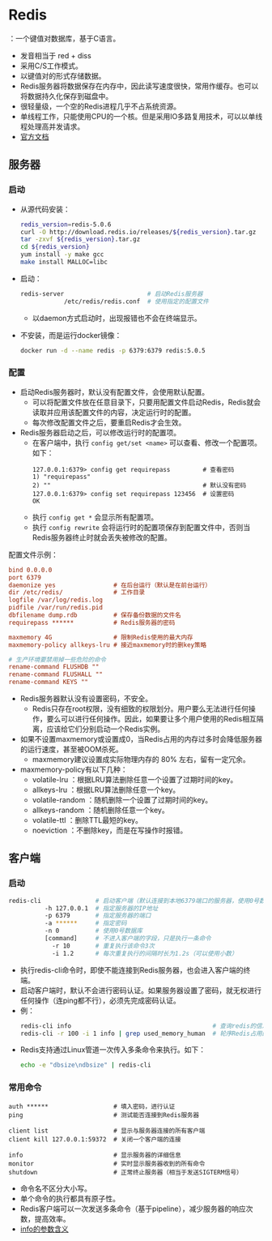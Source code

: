 # Redis

：一个键值对数据库，基于C语言。
- 发音相当于 red + diss
- 采用C/S工作模式。
- 以键值对的形式存储数据。
- Redis服务器将数据保存在内存中，因此读写速度很快，常用作缓存。也可以将数据持久化保存到磁盘中。
- 很轻量级，一个空的Redis进程几乎不占系统资源。
- 单线程工作，只能使用CPU的一个核。但是采用IO多路复用技术，可以以单线程处理高并发请求。
- [官方文档](https://redis.io/documentation)

## 服务器

### 启动

- 从源代码安装：
    ```sh
    redis_version=redis-5.0.6
    curl -O http://download.redis.io/releases/${redis_version}.tar.gz
    tar -zxvf ${redis_version}.tar.gz
    cd ${redis_version}
    yum install -y make gcc
    make install MALLOC=libc
    ```

- 启动：
    ```sh
    redis-server                       # 启动Redis服务器
                /etc/redis/redis.conf  # 使用指定的配置文件
    ```
    - 以daemon方式启动时，出现报错也不会在终端显示。

- 不安装，而是运行docker镜像：
    ```sh
    docker run -d --name redis -p 6379:6379 redis:5.0.5
    ```

### 配置

- 启动Redis服务器时，默认没有配置文件，会使用默认配置。
  - 可以将配置文件放在任意目录下，只要用配置文件启动Redis，Redis就会读取并应用该配置文件的内容，决定运行时的配置。
  - 每次修改配置文件之后，要重启Redis才会生效。
- Redis服务器启动之后，可以修改运行时的配置项。
  - 在客户端中，执行 `config get/set <name>` 可以查看、修改一个配置项。如下：
      ```
      127.0.0.1:6379> config get requirepass         # 查看密码
      1) "requirepass"
      2) ""                                          # 默认没有密码
      127.0.0.1:6379> config set requirepass 123456  # 设置密码
      OK
      ```
  - 执行 `config get *` 会显示所有配置项。
  - 执行 `config rewrite` 会将运行时的配置项保存到配置文件中，否则当Redis服务器终止时就会丢失被修改的配置。

配置文件示例：
```ini
bind 0.0.0.0
port 6379
daemonize yes                # 在后台运行（默认是在前台运行）
dir /etc/redis/              # 工作目录
logfile /var/log/redis.log
pidfile /var/run/redis.pid
dbfilename dump.rdb          # 保存备份数据的文件名
requirepass ******           # Redis服务器的密码

maxmemory 4G                 # 限制Redis使用的最大内存
maxmemory-policy allkeys-lru # 接近maxmemory时的删key策略

# 生产环境要禁用掉一些危险的命令
rename-command FLUSHDB ""
rename-command FLUSHALL ""
rename-command KEYS ""
```
- Redis服务器默认没有设置密码，不安全。
  - Redis只存在root权限，没有细致的权限划分。用户要么无法进行任何操作，要么可以进行任何操作。因此，如果要让多个用户使用的Redis相互隔离，应该给它们分别启动一个Redis实例。
- 如果不设置maxmemory或设置成0，当Redis占用的内存过多时会降低服务器的运行速度，甚至被OOM杀死。
  - maxmemory建议设置成实际物理内存的 80% 左右，留有一定冗余。
- maxmemory-policy有以下几种：
  - volatile-lru ：根据LRU算法删除任意一个设置了过期时间的key。
  - allkeys-lru ：根据LRU算法删除任意一个key。
  - volatile-random ：随机删除一个设置了过期时间的key。
  - allkeys-random ：随机删除任意一个key。
  - volatile-ttl ：删除TTL最短的key。
  - noeviction ：不删除key，而是在写操作时报错。

## 客户端

### 启动

```sh
redis-cli               # 启动客户端（默认连接到本地6379端口的服务器，使用0号数据库）
          -h 127.0.0.1  # 指定服务器的IP地址
          -p 6379       # 指定服务器的端口
          -a ******     # 指定密码
          -n 0          # 使用0号数据库
          [command]     # 不进入客户端的字段，只是执行一条命令
            -r 10       # 重复执行该命令3次
            -i 1.2      # 每次重复执行的间隔时长为1.2s（可以使用小数）
```
- 执行redis-cli命令时，即使不能连接到Redis服务器，也会进入客户端的终端。
- 启动客户端时，默认不会进行密码认证。如果服务器设置了密码，就无权进行任何操作（连ping都不行），必须先完成密码认证。
- 例：
    ```sh
    redis-cli info                                       # 查询redis的信息
    redis-cli -r 100 -i 1 info | grep used_memory_human  # 轮序Redis占用的内存
    ```
- Redis支持通过Linux管道一次传入多条命令来执行。如下：
    ```sh
    echo -e "dbsize\ndbsize" | redis-cli
    ```

### 常用命令

```
auth ******                  # 填入密码，进行认证
ping                         # 测试能否连接到Redis服务器

client list                  # 显示与服务器连接的所有客户端
client kill 127.0.0.1:59372  # 关闭一个客户端的连接

info                         # 显示服务器的详细信息
monitor                      # 实时显示服务器收到的所有命令
shutdown                     # 正常终止服务器（相当于发送SIGTERM信号）
```
- 命令名不区分大小写。
- 单个命令的执行都具有原子性。
- Redis客户端可以一次发送多条命令（基于pipeline），减少服务器的响应次数，提高效率。
- [info的参数含义](https://redis.io/commands/info)
